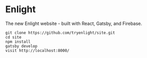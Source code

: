 # Enlight

The new Enlight website - built with React, Gatsby, and Firebase.

```
git clone https://github.com/tryenlight/site.git
cd site
npm install
gatsby develop
visit http://localhost:8000/
```
